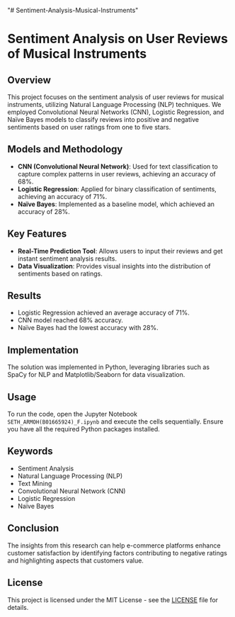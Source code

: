 "# Sentiment-Analysis-Musical-Instruments" 
# Sentiment Analysis on User Reviews of Musical Instruments

## Overview
This project focuses on the sentiment analysis of user reviews for musical instruments, utilizing Natural Language Processing (NLP) techniques. We employed Convolutional Neural Networks (CNN), Logistic Regression, and Naïve Bayes models to classify reviews into positive and negative sentiments based on user ratings from one to five stars.

## Models and Methodology
- **CNN (Convolutional Neural Network)**: Used for text classification to capture complex patterns in user reviews, achieving an accuracy of 68%.
- **Logistic Regression**: Applied for binary classification of sentiments, achieving an accuracy of 71%.
- **Naïve Bayes**: Implemented as a baseline model, which achieved an accuracy of 28%.

## Key Features
- **Real-Time Prediction Tool**: Allows users to input their reviews and get instant sentiment analysis results.
- **Data Visualization**: Provides visual insights into the distribution of sentiments based on ratings.

## Results
- Logistic Regression achieved an average accuracy of 71%.
- CNN model reached 68% accuracy.
- Naïve Bayes had the lowest accuracy with 28%.

## Implementation
The solution was implemented in Python, leveraging libraries such as SpaCy for NLP and Matplotlib/Seaborn for data visualization.

## Usage
To run the code, open the Jupyter Notebook `SETH_ARMOH(B01665924)_F.ipynb` and execute the cells sequentially. Ensure you have all the required Python packages installed.

## Keywords
- Sentiment Analysis
- Natural Language Processing (NLP)
- Text Mining
- Convolutional Neural Network (CNN)
- Logistic Regression
- Naïve Bayes

## Conclusion
The insights from this research can help e-commerce platforms enhance customer satisfaction by identifying factors contributing to negative ratings and highlighting aspects that customers value.

## License
This project is licensed under the MIT License - see the [LICENSE](LICENSE) file for details.
